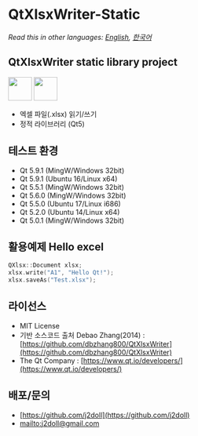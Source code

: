 # QtXlsxWriter-Static

*Read this in other languages: [English](README.md), [한국어](README.ko.md)*

## QtXlsxWriter static library project

<img src="https://github.com/j2doll/j2doll-container/blob/master/images/qt-icon.png" width="48" height="48" /> <img src="https://github.com/j2doll/j2doll-container/blob/master/images/excel-icon.png" width="48" height="48" />

* 엑셀 파일(.xlsx) 읽기/쓰기 
* 정적 라이브러리 (Qt5)

## 테스트 환경
* Qt 5.9.1 (MingW/Windows 32bit) 
* Qt 5.9.1 (Ubuntu 16/Linux x64) 
* Qt 5.5.1 (MingW/Windows 32bit)
* Qt 5.6.0 (MingW/Windows 32bit) 
* Qt 5.5.0 (Ubuntu 17/Linux i686)
* Qt 5.2.0 (Ubuntu 14/Linux x64)
* Qt 5.0.1 (MingW/Windows 32bit) 

## 활용예제 Hello excel
```cpp
QXlsx::Document xlsx;
xlsx.write("A1", "Hello Qt!");
xlsx.saveAs("Test.xlsx");
```

## 라이선스
* MIT License
* 기반 소스코드 출처 Debao Zhang(2014) : [https://github.com/dbzhang800/QtXlsxWriter](https://github.com/dbzhang800/QtXlsxWriter)
* The Qt Company : 
   [https://www.qt.io/developers/](https://www.qt.io/developers/)
   
## 배포/문의
* [https://github.com/j2doll](https://github.com/j2doll)
* [mailto:j2doll@gmail.com](mailto:j2doll@gmail.com)
